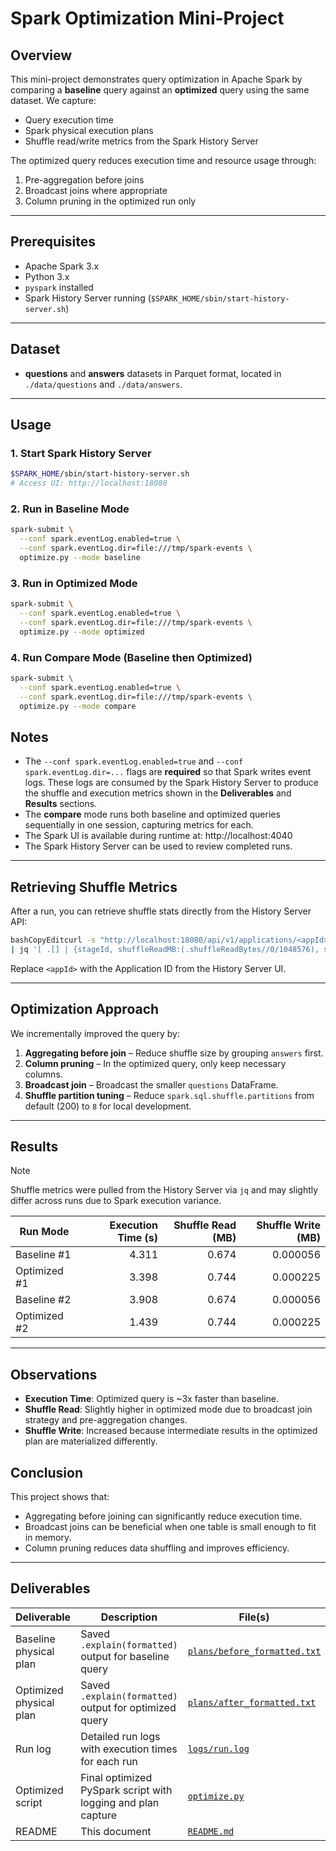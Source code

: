 # Spark Optimization Mini-Project

## Overview

This mini-project demonstrates query optimization in Apache Spark by comparing a **baseline** query against an **optimized** query using the same dataset.
 We capture:

- Query execution time
- Spark physical execution plans
- Shuffle read/write metrics from the Spark History Server

The optimized query reduces execution time and resource usage through:

1. Pre-aggregation before joins
2. Broadcast joins where appropriate
3. Column pruning in the optimized run only

------

## Prerequisites
- Apache Spark 3.x
- Python 3.x
- `pyspark` installed
- Spark History Server running (`$SPARK_HOME/sbin/start-history-server.sh`)

------

## Dataset

- **questions** and **answers** datasets in Parquet format, located in `./data/questions` and `./data/answers`.

------

## Usage

### 1. Start Spark History Server

```bash
$SPARK_HOME/sbin/start-history-server.sh
# Access UI: http://localhost:18080
```

### 2. Run in Baseline Mode

```bash
spark-submit \
  --conf spark.eventLog.enabled=true \
  --conf spark.eventLog.dir=file:///tmp/spark-events \
  optimize.py --mode baseline
```

### 3. Run in Optimized Mode

```bash
spark-submit \
  --conf spark.eventLog.enabled=true \
  --conf spark.eventLog.dir=file:///tmp/spark-events \
  optimize.py --mode optimized
```

### 4. Run Compare Mode (Baseline then Optimized)

```bash
spark-submit \
  --conf spark.eventLog.enabled=true \
  --conf spark.eventLog.dir=file:///tmp/spark-events \
  optimize.py --mode compare
```

## Notes

- The `--conf spark.eventLog.enabled=true` and `--conf spark.eventLog.dir=...` flags are **required** so that Spark writes event logs. These logs are consumed by the Spark History Server to produce the shuffle and execution metrics shown in the **Deliverables** and **Results** sections.
- The **compare** mode runs both baseline and optimized queries sequentially in one session, capturing metrics for each.
- The Spark UI is available during runtime at: http://localhost:4040
- The Spark History Server can be used to review completed runs.


------

## Retrieving Shuffle Metrics

After a run, you can retrieve shuffle stats directly from the History Server API:

```bash
bashCopyEditcurl -s "http://localhost:18080/api/v1/applications/<appId>/stages" \
| jq '[ .[] | {stageId, shuffleReadMB:(.shuffleReadBytes//0/1048576), shuffleWriteMB:(.shuffleWriteBytes//0/1048576)} ]'
```

Replace `<appId>` with the Application ID from the History Server UI.

---

## Optimization Approach
We incrementally improved the query by:
1. **Aggregating before join** – Reduce shuffle size by grouping `answers` first.
2. **Column pruning** – In the optimized query, only keep necessary columns.
3. **Broadcast join** – Broadcast the smaller `questions` DataFrame.
4. **Shuffle partition tuning** – Reduce `spark.sql.shuffle.partitions` from default (200) to `8` for local development.


---

## Results

> [!NOTE]
>
> Shuffle metrics were pulled from the History Server via `jq` and may slightly differ across runs due to Spark execution variance.

| Run Mode     | Execution Time (s) | Shuffle Read (MB) | Shuffle Write (MB) |
| ------------ | -----------------: | ----------------: | -----------------: |
| Baseline #1  |              4.311 |             0.674 |           0.000056 |
| Optimized #1 |              3.398 |             0.744 |           0.000225 |
| Baseline #2  |              3.908 |             0.674 |           0.000056 |
| Optimized #2 |              1.439 |             0.744 |           0.000225 |



------

## Observations

- **Execution Time**: Optimized query is ~3x faster than baseline.
- **Shuffle Read**: Slightly higher in optimized mode due to broadcast join strategy and pre-aggregation changes.
- **Shuffle Write**: Increased because intermediate results in the optimized plan are materialized differently.

## Conclusion

This project shows that:

- Aggregating before joining can significantly reduce execution time.
- Broadcast joins can be beneficial when one table is small enough to fit in memory.
- Column pruning reduces data shuffling and improves efficiency.

---

## Deliverables

| Deliverable             | Description                                                  | File(s)                                                    |
| ----------------------- | ------------------------------------------------------------ | ---------------------------------------------------------- |
| Baseline physical plan  | Saved `.explain(formatted)` output for baseline query        | [`plans/before_formatted.txt`](plans/before_formatted.txt) |
| Optimized physical plan | Saved `.explain(formatted)` output for optimized query       | [`plans/after_formatted.txt`](plans/after_formatted.txt)   |
| Run log                 | Detailed run logs with execution times for each run          | [`logs/run.log`](logs/run.log)                             |
| Optimized script        | Final optimized PySpark script with logging and plan capture | [`optimize.py`](optimize.py)                               |
| README                  | This document                                                | [`README.md`](README.md)                                   |
